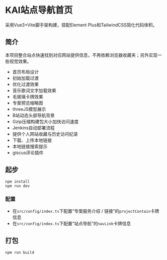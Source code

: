 # KAI站点导航首页

采用Vue3+Vite脚手架构建，搭配Element Plus和TailwindCSS简化代码体积。

## 简介

本项目整合站点快速找到对应网站提供信息，不再依赖浏览器收藏夹；另外实现一些视觉效果。

- 首页布局设计
- 初始加载过渡
- 优化过渡效果
- 音乐歌词文字加载效果
- 毛玻璃卡牌效果
- 专案预览缩略图
- threeJS模型展示
- B站动态头部导航背景
- Gzip压缩构建包大小加快访问速度
- Jenkins自动部署流程
- 提供个人网站收藏与历史访问纪录
- 下载、上传本地链接
- 本地链接搜索提示
- giscus评论插件




## 起步

```
npm install
npm run dev
```

### 配置

- 在`src/config/index.ts`下配置“专案服务介绍 / 链接”的`projectContain`卡牌信息
- 在`src/config/index.ts`下配置“站点导航”的`navLink`卡牌信息

## 打包

```
npm run build
```
